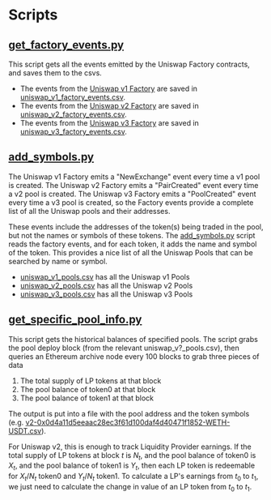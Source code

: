 # Scripts

## [get_factory_events.py](get_factory_events.py)

This script gets all the events emitted by the Uniswap Factory contracts, and saves them to the csvs.

* The events from the [Uniswap v1 Factory](https://etherscan.io/address/0xc0a47dFe034B400B47bDaD5FecDa2621de6c4d95) are saved in [uniswap_v1_factory_events.csv](../data/uniswap_v1_factory_events.csv).
* The events from the [Uniswap v2 Factory](https://etherscan.io/address/0x5C69bEe701ef814a2B6a3EDD4B1652CB9cc5aA6f) are saved in [uniswap_v2_factory_events.csv](../data/uniswap_v2_factory_events.csv).
* The events from the [Uniswap v3 Factory](https://etherscan.io/address/0x1F98431c8aD98523631AE4a59f267346ea31F984) are saved in [uniswap_v3_factory_events.csv](../data/uniswap_v3_factory_events.csv).

## [add_symbols.py](add_symbols.py)

The Uniswap v1 Factory emits a "NewExchange" event every time a v1 pool is created.  The Uniswap v2 Factory emits a "PairCreated" event every time a v2 pool is created.  The Uniswap v3 Factory emits a "PoolCreated" event every time a v3 pool is created, so the Factory events provide a complete list of all the Uniswap pools and their addresses.

These events include the addresses of the token(s) being traded in the pool, but not the names or symbols of these tokens.  The [add_symbols.py](add_symbols.py) script reads the factory events, and for each token, it adds the name and symbol of the token.  This provides a nice list of all the Uniswap Pools that can be searched by name or symbol.

* [uniswap_v1_pools.csv](../data/uniswap_v1_pools.csv) has all the Uniswap v1 Pools
* [uniswap_v2_pools.csv](../data/uniswap_v2_pools.csv) has all the Uniswap v2 Pools
* [uniswap_v3_pools.csv](../data/uniswap_v3_pools.csv) has all the Uniswap v3 Pools

## [get_specific_pool_info.py](get_specific_pool_info.py)

This script gets the historical balances of specified pools.  The script grabs the pool deploy block (from the relevant uniswap_v?_pools.csv), then queries an Ethereum archive node every 100 blocks to grab three pieces of data

1. The total supply of LP tokens at that block
2. The pool balance of token0 at that block
3. The pool balance of token1 at that block

The output is put into a file with the pool address and the token symbols (e.g. [v2-0x0d4a11d5eeaac28ec3f61d100daf4d40471f1852-WETH-USDT.csv](../data/v2-0x0d4a11d5eeaac28ec3f61d100daf4d40471f1852-WETH-USDT.csv)).

For Uniswap v2, this is enough to track Liquidity Provider earnings.  If the total supply of LP tokens at block $t$ is $N_t$, and the pool balance of token0 is $X_t$, and the pool balance of token1 is $Y_t$, then each LP token is redeemable for $X_t/N_t$ token0 and $Y_t/N_t$ token1.  To calculate a LP's earnings from $t_0$ to $t_1$, we just need to calculate the change in value of an LP token from $t_0$ to $t_1$.
